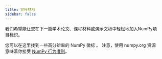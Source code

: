 ```yaml
---
title: 宣传材料
sidebar: false
---
```


我们希望能让您在下一篇学术论文、课程材料或演示文稿中轻松地加入NumPy项目标识。

您可以在这里找到一些高分辨率的 NumPy 徽标 [](https://github.com/numpy/numpy/tree/main/branding/logo)。 注意，使用 numpy.org 资源意味着你接受 [NumPy 行为准则](/code-of-conduct)。
